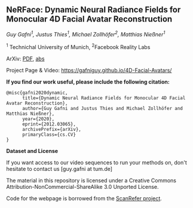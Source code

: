 ## NeRFace: Dynamic Neural Radiance Fields for Monocular 4D Facial Avatar Reconstruction

*Guy Gafni<sup>1</sup>, Justus Thies<sup>1</sup>, Michael Zollhöfer<sup>2</sup>, Matthias Nießner<sup>1</sup>*

<sup>1</sup> Technichal University of Munich, <sup>2</sup>Facebook Reality Labs

ArXiv:  <a href="https://arxiv.org/pdf/2012.03065">PDF</a>,  <a href="https://arxiv.org/abs/2012.03065">abs</a>

Project Page & Video: <a href="https://gafniguy.github.io/4D-Facial-Avatars/">https://gafniguy.github.io/4D-Facial-Avatars/</a>


**If you find our work useful, please include the following citation:**

```
@misc{gafni2020dynamic,
      title={Dynamic Neural Radiance Fields for Monocular 4D Facial Avatar Reconstruction}, 
      author={Guy Gafni and Justus Thies and Michael Zollhöfer and Matthias Nießner},
      year={2020},
      eprint={2012.03065},
      archivePrefix={arXiv},
      primaryClass={cs.CV}
}
```


**Dataset and License**

If you want access to our video sequences to run your methods on, don't hesitate to contact us [guy.gafni at tum.de]

The material in this repository is licensed under a Creative Commons Attribution-NonCommercial-ShareAlike 3.0 Unported License.

Code for the webpage is borrowed from the <a href="https://github.com/daveredrum/ScanRefer">ScanRefer project</a>.
